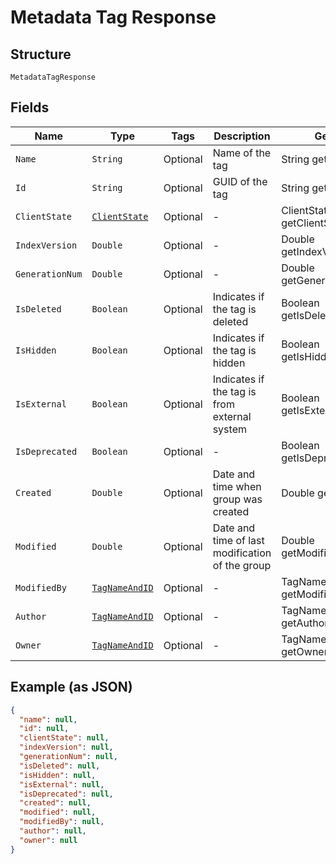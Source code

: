 
# Metadata Tag Response

## Structure

`MetadataTagResponse`

## Fields

| Name | Type | Tags | Description | Getter | Setter |
|  --- | --- | --- | --- | --- | --- |
| `Name` | `String` | Optional | Name of the tag | String getName() | setName(String name) |
| `Id` | `String` | Optional | GUID of the tag | String getId() | setId(String id) |
| `ClientState` | [`ClientState`](../../doc/models/client-state.md) | Optional | - | ClientState getClientState() | setClientState(ClientState clientState) |
| `IndexVersion` | `Double` | Optional | - | Double getIndexVersion() | setIndexVersion(Double indexVersion) |
| `GenerationNum` | `Double` | Optional | - | Double getGenerationNum() | setGenerationNum(Double generationNum) |
| `IsDeleted` | `Boolean` | Optional | Indicates if the tag is deleted | Boolean getIsDeleted() | setIsDeleted(Boolean isDeleted) |
| `IsHidden` | `Boolean` | Optional | Indicates if the tag is hidden | Boolean getIsHidden() | setIsHidden(Boolean isHidden) |
| `IsExternal` | `Boolean` | Optional | Indicates if the tag is from external system | Boolean getIsExternal() | setIsExternal(Boolean isExternal) |
| `IsDeprecated` | `Boolean` | Optional | - | Boolean getIsDeprecated() | setIsDeprecated(Boolean isDeprecated) |
| `Created` | `Double` | Optional | Date and time when group was created | Double getCreated() | setCreated(Double created) |
| `Modified` | `Double` | Optional | Date and time of last modification of the group | Double getModified() | setModified(Double modified) |
| `ModifiedBy` | [`TagNameAndID`](../../doc/models/tag-name-and-id.md) | Optional | - | TagNameAndID getModifiedBy() | setModifiedBy(TagNameAndID modifiedBy) |
| `Author` | [`TagNameAndID`](../../doc/models/tag-name-and-id.md) | Optional | - | TagNameAndID getAuthor() | setAuthor(TagNameAndID author) |
| `Owner` | [`TagNameAndID`](../../doc/models/tag-name-and-id.md) | Optional | - | TagNameAndID getOwner() | setOwner(TagNameAndID owner) |

## Example (as JSON)

```json
{
  "name": null,
  "id": null,
  "clientState": null,
  "indexVersion": null,
  "generationNum": null,
  "isDeleted": null,
  "isHidden": null,
  "isExternal": null,
  "isDeprecated": null,
  "created": null,
  "modified": null,
  "modifiedBy": null,
  "author": null,
  "owner": null
}
```

